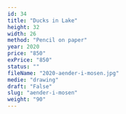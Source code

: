 ```yaml
---
id: 34
title: "Ducks in Lake"
height: 32
width: 26
method: "Pencil on paper"
year: 2020
price: "850"
exPrice: "850"
status: ""
fileName: "2020-aender-i-mosen.jpg"
medie: "drawing"
draft: "False"
slug: "aender-i-mosen"
weight: "90"
---
```

